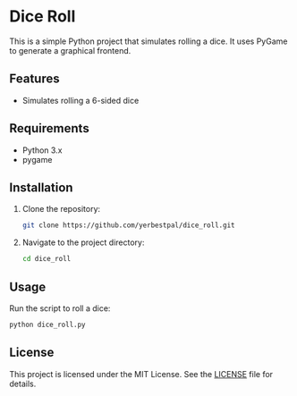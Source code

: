 # Dice Roll

This is a simple Python project that simulates rolling a dice. It uses PyGame to generate a graphical frontend.

## Features

- Simulates rolling a 6-sided dice

## Requirements

- Python 3.x
- pygame

## Installation

1. Clone the repository:
    ```bash
    git clone https://github.com/yerbestpal/dice_roll.git
    ```
2. Navigate to the project directory:
    ```bash
    cd dice_roll
    ```

## Usage

Run the script to roll a dice:
```bash
python dice_roll.py
```

## License

This project is licensed under the MIT License. See the [LICENSE](LICENSE) file for details.